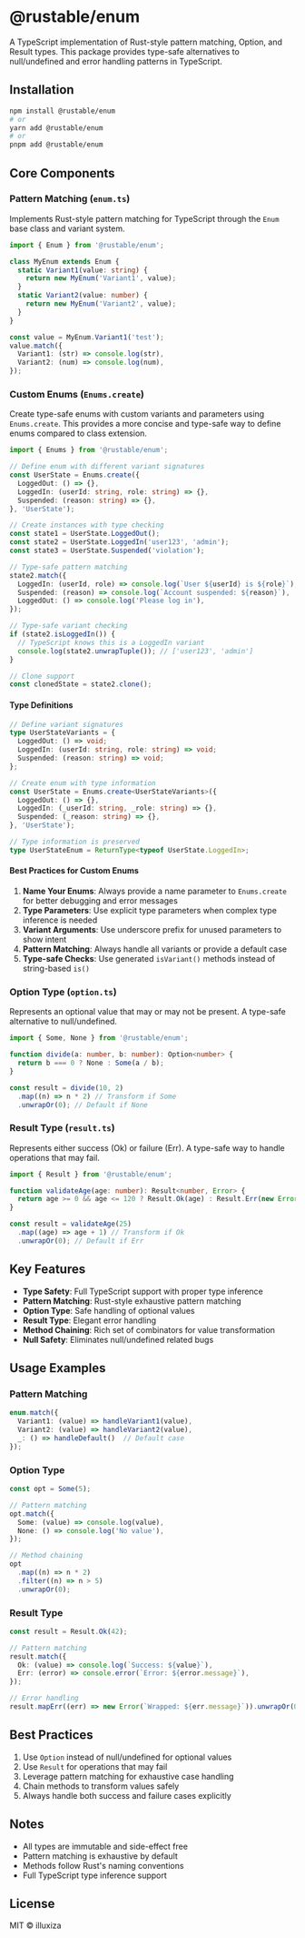 # @rustable/enum

A TypeScript implementation of Rust-style pattern matching, Option, and Result types. This package provides type-safe alternatives to null/undefined and error handling patterns in TypeScript.

## Installation

```bash
npm install @rustable/enum
# or
yarn add @rustable/enum
# or
pnpm add @rustable/enum
```

## Core Components

### Pattern Matching (`enum.ts`)

Implements Rust-style pattern matching for TypeScript through the `Enum` base class and variant system.

```typescript
import { Enum } from '@rustable/enum';

class MyEnum extends Enum {
  static Variant1(value: string) {
    return new MyEnum('Variant1', value);
  }
  static Variant2(value: number) {
    return new MyEnum('Variant2', value);
  }
}

const value = MyEnum.Variant1('test');
value.match({
  Variant1: (str) => console.log(str),
  Variant2: (num) => console.log(num),
});
```

### Custom Enums (`Enums.create`)

Create type-safe enums with custom variants and parameters using `Enums.create`. This provides a more concise and type-safe way to define enums compared to class extension.

```typescript
import { Enums } from '@rustable/enum';

// Define enum with different variant signatures
const UserState = Enums.create({
  LoggedOut: () => {},
  LoggedIn: (userId: string, role: string) => {},
  Suspended: (reason: string) => {},
}, 'UserState');

// Create instances with type checking
const state1 = UserState.LoggedOut();
const state2 = UserState.LoggedIn('user123', 'admin');
const state3 = UserState.Suspended('violation');

// Type-safe pattern matching
state2.match({
  LoggedIn: (userId, role) => console.log(`User ${userId} is ${role}`),
  Suspended: (reason) => console.log(`Account suspended: ${reason}`),
  LoggedOut: () => console.log('Please log in'),
});

// Type-safe variant checking
if (state2.isLoggedIn()) {
  // TypeScript knows this is a LoggedIn variant
  console.log(state2.unwrapTuple()); // ['user123', 'admin']
}

// Clone support
const clonedState = state2.clone();
```

#### Type Definitions

```typescript
// Define variant signatures
type UserStateVariants = {
  LoggedOut: () => void;
  LoggedIn: (userId: string, role: string) => void;
  Suspended: (reason: string) => void;
};

// Create enum with type information
const UserState = Enums.create<UserStateVariants>({
  LoggedOut: () => {},
  LoggedIn: (_userId: string, _role: string) => {},
  Suspended: (_reason: string) => {},
}, 'UserState');

// Type information is preserved
type UserStateEnum = ReturnType<typeof UserState.LoggedIn>;
```

#### Best Practices for Custom Enums

1. **Name Your Enums**: Always provide a name parameter to `Enums.create` for better debugging and error messages
2. **Type Parameters**: Use explicit type parameters when complex type inference is needed
3. **Variant Arguments**: Use underscore prefix for unused parameters to show intent
4. **Pattern Matching**: Always handle all variants or provide a default case
5. **Type-safe Checks**: Use generated `isVariant()` methods instead of string-based `is()`

### Option Type (`option.ts`)

Represents an optional value that may or may not be present. A type-safe alternative to null/undefined.

```typescript
import { Some, None } from '@rustable/enum';

function divide(a: number, b: number): Option<number> {
  return b === 0 ? None : Some(a / b);
}

const result = divide(10, 2)
  .map((n) => n * 2) // Transform if Some
  .unwrapOr(0); // Default if None
```

### Result Type (`result.ts`)

Represents either success (Ok) or failure (Err). A type-safe way to handle operations that may fail.

```typescript
import { Result } from '@rustable/enum';

function validateAge(age: number): Result<number, Error> {
  return age >= 0 && age <= 120 ? Result.Ok(age) : Result.Err(new Error('Invalid age'));
}

const result = validateAge(25)
  .map((age) => age + 1) // Transform if Ok
  .unwrapOr(0); // Default if Err
```

## Key Features

- **Type Safety**: Full TypeScript support with proper type inference
- **Pattern Matching**: Rust-style exhaustive pattern matching
- **Option Type**: Safe handling of optional values
- **Result Type**: Elegant error handling
- **Method Chaining**: Rich set of combinators for value transformation
- **Null Safety**: Eliminates null/undefined related bugs

## Usage Examples

### Pattern Matching

```typescript
enum.match({
  Variant1: (value) => handleVariant1(value),
  Variant2: (value) => handleVariant2(value),
  _: () => handleDefault()  // Default case
});
```

### Option Type

```typescript
const opt = Some(5);

// Pattern matching
opt.match({
  Some: (value) => console.log(value),
  None: () => console.log('No value'),
});

// Method chaining
opt
  .map((n) => n * 2)
  .filter((n) => n > 5)
  .unwrapOr(0);
```

### Result Type

```typescript
const result = Result.Ok(42);

// Pattern matching
result.match({
  Ok: (value) => console.log(`Success: ${value}`),
  Err: (error) => console.error(`Error: ${error.message}`),
});

// Error handling
result.mapErr((err) => new Error(`Wrapped: ${err.message}`)).unwrapOr(0);
```

## Best Practices

1. Use `Option` instead of null/undefined for optional values
2. Use `Result` for operations that may fail
3. Leverage pattern matching for exhaustive case handling
4. Chain methods to transform values safely
5. Always handle both success and failure cases explicitly

## Notes

- All types are immutable and side-effect free
- Pattern matching is exhaustive by default
- Methods follow Rust's naming conventions
- Full TypeScript type inference support

## License

MIT © illuxiza
